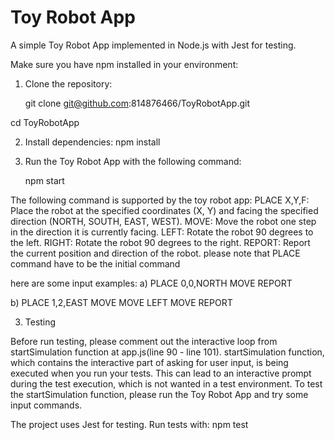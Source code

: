 # Toy Robot App

<!-- | o o |
     (| ^ |)
     | [_] | -->

A simple Toy Robot App implemented in Node.js with Jest for testing.

Make sure you have npm installed in your environment:

1. Clone the repository:

   git clone git@github.com:814876466/ToyRobotApp.git

cd ToyRobotApp

2. Install dependencies:
   npm install

3. Run the Toy Robot App with the following command:

   npm start

The following command is supported by the toy robot app:
PLACE X,Y,F: Place the robot at the specified coordinates (X, Y) and facing the specified direction (NORTH, SOUTH, EAST, WEST).
MOVE: Move the robot one step in the direction it is currently facing.
LEFT: Rotate the robot 90 degrees to the left.
RIGHT: Rotate the robot 90 degrees to the right.
REPORT: Report the current position and direction of the robot.
please note that PLACE command have to be the initial command

here are some input examples:
a)
PLACE 0,0,NORTH
MOVE
REPORT

b)
PLACE 1,2,EAST
MOVE
MOVE
LEFT
MOVE
REPORT

3. Testing

Before run testing, please comment out the interactive loop from startSimulation function at app.js(line 90 - line 101).
startSimulation function, which contains the interactive part of asking for user input, is being executed when you run your tests. This can lead to an interactive prompt during the test execution, which is not wanted in a test environment.
To test the startSimulation function, please run the Toy Robot App and try some input commands.

The project uses Jest for testing. Run tests with:
npm test
